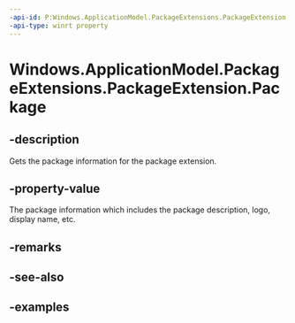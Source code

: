 ```yaml
---
-api-id: P:Windows.ApplicationModel.PackageExtensions.PackageExtension.Package
-api-type: winrt property
---
```


# Windows.ApplicationModel.PackageExtensions.PackageExtension.Package

<!--
public Windows.ApplicationModel.Package Package { get; }
-->


## -description

Gets the package information for the package extension.

## -property-value

The package information which includes the package description, logo, display name, etc.

## -remarks

## -see-also

## -examples


